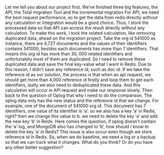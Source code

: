 Let me tell you about our project first.
We’ve finished three big features, the API, the Total migration Tool and the incremental migration
For API, we need the best request performance, so to get the data from redis directly without any calculation or integration would be a good choice. Thus, I store the processed data so that API can access the result directly without any calculation. To make this work,  I took the related calculation, like removing duplicated data, ahead on the migration project. 
Take the org id 541000 as instance, there are 4,727 documents and the values of their identifiers contains 541000, besides each documents has more than 7 identifiers. That means this org id has more than 30, 000 related identifiers and unfortunately most of them are duplicated. So I need to remove these duplicated data and save the final key-value what I want in Redis.
Due to this reason, I didn’t save any reference id, such as doc id. If we take the reference id as our solution, the process is that when an api request, we should get more than 4,000 reference id firstly and loop them to get each identifiers, lastly we also need to deduplicated these data. And this calculation will occur in API request and make our response slowly.
Then back to the question of Oplog that why I need to do the comparison. The oplog data only has the new status and the reference id that we change. For example, one of the document of 541000 org id. This document has 7 identifiers, one value of its identifier is ‘a’. so we also has a key ‘a’ in Redis, right? then we change this value to b.  we need to delete the key ‘a’ and add the new key ‘b’ in Reids. Here comes the question, if oplog doesn’t contain the ‘a’ log, and MongoDB also has changed to ‘b’, how should I know to delete the key ‘a’ in Redis? This issue is also occur even though we store reference id in Redis.
So, when we do baseline, we need a log or a backup so that we can track what it changes.
What do you think? Or do you have any other better suggestion?
